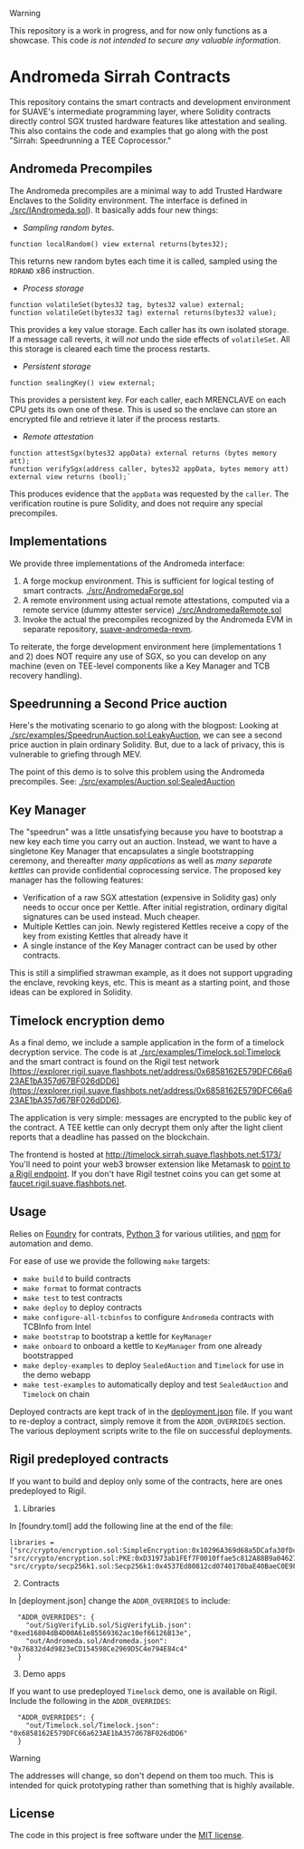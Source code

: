 > [!WARNING]
> This repository is a work in progress, and for now only functions as a showcase. This code *is not intended to secure any valuable information*.

# Andromeda Sirrah Contracts

This repository contains the smart contracts and development environment for SUAVE's intermediate programming layer, where Solidity contracts directly control SGX trusted hardware features like attestation and sealing. This also contains the code and examples that go along with the post "Sirrah: Speedrunning a TEE Coprocessor."

## Andromeda Precompiles

The Andromeda precompiles are a minimal way to add Trusted Hardware Enclaves to the Solidity environment.
The interface is defined in [./src/IAndromeda.sol](./src/IAndromeda.sol)). It basically adds four new things:

- *Sampling random bytes*.

```solidity
function localRandom() view external returns(bytes32);
```

This returns new random bytes each time it is called, sampled using the `RDRAND` x86 instruction.

- *Process storage*

```solidity
function volatileSet(bytes32 tag, bytes32 value) external;
function volatileGet(bytes32 tag) external returns(bytes32 value);
```

This provides a key value storage. Each caller has its own isolated storage. If a message call reverts, it will *not* undo the side effects of `volatileSet`. All this storage is cleared each time the process restarts.

- *Persistent storage*

```solidity
function sealingKey() view external;
```
This provides a persistent key. For each caller, each MRENCLAVE on each CPU gets its own one of these. This is used so the enclave can store an encrypted file and retrieve it later if the process restarts.

- *Remote attestation*

 ```solidity
function attestSgx(bytes32 appData) external returns (bytes memory att);
function verifySgx(address caller, bytes32 appData, bytes memory att) external view returns (bool);`
```

This produces evidence that the `appData` was requested by the `caller`. The verification routine is pure Solidity, and does not require any special precompiles.

## Implementations
We provide three implementations of the Andromeda interface:

1. A forge mockup environment. This is sufficient for logical testing of smart contracts. [./src/AndromedaForge.sol](./src/AndromedaForge.sol)
2. A remote environment using actual remote attestations, computed via a remote service (dummy attester service) [./src/AndromedaRemote.sol](./src/AndromedaRemote.sol)
3. Invoke the actual the precompiles recognized by the Andromeda EVM in separate repository, [suave-andromeda-revm](https://github.com/flashbots/suave-andromeda-revm/).

To reiterate, the forge development environment here (implementations 1 and 2) does NOT require any use of SGX, so you can develop on any machine (even on TEE-level components like a Key Manager and TCB recovery handling).

## Speedrunning a Second Price auction

Here's the motivating scenario to go along with the blogpost: Looking at [./src/examples/SpeedrunAuction.sol:LeakyAuction](./src/examples/SpeedrunAuction.sol), we can see a second price auction in plain ordinary Solidity. But, due to a lack of privacy, this is vulnerable to griefing through MEV.

The point of this demo is to solve this problem using the Andromeda precompiles. See: [./src/examples/Auction.sol:SealedAuction](./src/examples/Auction.sol)

## Key Manager

The "speedrun" was a little unsatisfying because you have to bootstrap a new key each time you carry out an auction. Instead, we want to have a singletone Key Manager that encapsulates a single bootstrapping ceremony, and thereafter *many applications* as well as *many separate kettles* can provide confidential coprocessing service. The proposed key manager has the following features:

- Verification of a raw SGX attestation (expensive in Solidity gas) only needs to occur once per Kettle. After initial registration, ordinary digital signatures can be used instead. Much cheaper.
- Multiple Kettles can join. Newly registered Kettles receive a copy of the key from existing Kettles that already have it
- A single instance of the Key Manager contract can be used by other contracts.

This is still a simplified strawman example, as it does not support upgrading the enclave, revoking keys, etc. This is meant as a starting point, and those ideas can be explored in Solidity.

## Timelock encryption demo

As a final demo, we include a sample application in the form of a timelock decryption service.
The code is at [./src/examples/Timelock.sol:Timelock](./src/examples/Timelock.sol)
and the smart contract is found on the Rigil test network [https://explorer.rigil.suave.flashbots.net/address/0x6858162E579DFC66a623AE1bA357d67BF026dDD6](https://explorer.rigil.suave.flashbots.net/address/0x6858162E579DFC66a623AE1bA357d67BF026dDD6).

The application is very simple: messages are encrypted to the public key of the contract. A TEE kettle can only decrypt them only after the light client reports that a deadline has passed on the blockchain. 

The frontend is hosted at http://timelock.sirrah.suave.flashbots.net:5173/
You'll need to point your web3 browser extension like Metamask to [point to a Rigil endpoint](https://github.com/flashbots/suave-specs/tree/main/specs/rigil). If you don't have Rigil testnet coins you can get some at [faucet.rigil.suave.flashbots.net](https://faucet.rigil.suave.flashbots.net).

## Usage

Relies on [Foundry](https://getfoundry.sh/) for contrats, [Python 3](https://www.python.org/downloads/) for various utilities, and [npm](https://nodejs.org/en) for automation and demo.  

For ease of use we provide the following `make` targets:
* `make build` to build contracts
* `make format` to format contracts
* `make test` to test contracts
* `make deploy` to deploy contracts
* `make configure-all-tcbinfos` to configure `Andromeda` contracts with TCBInfo from Intel
* `make bootstrap` to bootstrap a kettle for `KeyManager`
* `make onboard` to onboard a kettle to `KeyManager` from one already bootstrapped
* `make deploy-examples` to deploy `SealedAuction` and `Timelock` for use in the demo webapp
* `make test-examples` to automatically deploy and test `SealedAuction` and `Timelock` on chain

Deployed contracts are kept track of in the [deployment.json](deployment.json) file. If you want to re-deploy a contract, simply remove it from the `ADDR_OVERRIDES` section. The various deployment scripts write to the file on successful deployments.

## Rigil predeployed contracts

If you want to build and deploy only some of the contracts, here are ones predeployed to Rigil.

1. Libraries

In [foundry.toml] add the following line at the end of the file:
```
libraries = ["src/crypto/encryption.sol:SimpleEncryption:0x10296A369d68a5DCafa30fDc9a99Af3154eF3D87", "src/crypto/encryption.sol:PKE:0xD31973ab1FEf7F0010ffae5c812A88B9a046279b", "src/crypto/secp256k1.sol:Secp256k1:0x4537Ed80812cd0740170baE40BaeC0E9F1fEeB53"]
```

2. Contracts

In [deployment.json] change the `ADDR_OVERRIDES` to include:

```
  "ADDR_OVERRIDES": {
    "out/SigVerifyLib.sol/SigVerifyLib.json": "0xed16804dB4D00A61e85569362ac10ef66126B13e",
    "out/Andromeda.sol/Andromeda.json": "0x76832d4d9823eCD154598Ce2969D5C4e794E84c4"
  }
```

3. Demo apps

If you want to use predeployed `Timelock` demo, one is available on Rigil. Include the following in the `ADDR_OVERRIDES`:

```
  "ADDR_OVERRIDES": {
    "out/Timelock.sol/Timelock.json": "0x6858162E579DFC66a623AE1bA357d67BF026dDD6"
  }
```

> [!WARNING]
> The addresses will change, so don't depend on them too much. This is intended for quick prototyping rather than something that is highly available.


## License

The code in this project is free software under the [MIT license](LICENSE).
